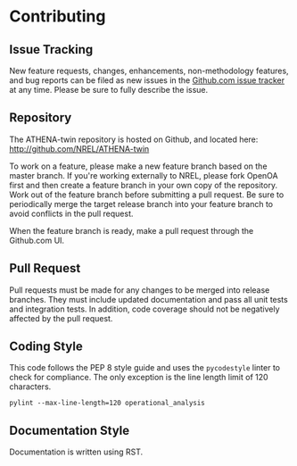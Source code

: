 Contributing 
============

## Issue Tracking

New feature requests, changes, enhancements, non-methodology features, and bug reports can be filed as new issues in the
[Github.com issue tracker](https://github.com/NREL/ATHENA-twin/issues) at any time. Please be sure to fully describe the
issue.

## Repository

The ATHENA-twin repository is hosted on Github, and located here: http://github.com/NREL/ATHENA-twin

To work on a feature, please make a new feature branch based on the master branch. If you're working externally
to NREL, please fork OpenOA first and then create a feature branch in your own copy of the repository.
Work out of the feature branch before submitting a pull request. Be sure to periodically merge the target release
branch into your feature branch to avoid conflicts in the pull request.

When the feature branch is ready, make a pull request through the Github.com UI.

## Pull Request

Pull requests must be made for any changes to be merged into release branches.
They must include updated documentation and pass all unit tests and integration tests.
In addition, code coverage should not be negatively affected by the pull request.

## Coding Style

This code follows the PEP 8 style guide and uses the ``pycodestyle`` linter to check for compliance.
The only exception is the line length limit of 120 characters.

```
pylint --max-line-length=120 operational_analysis
```

## Documentation Style

Documentation is written using RST.


